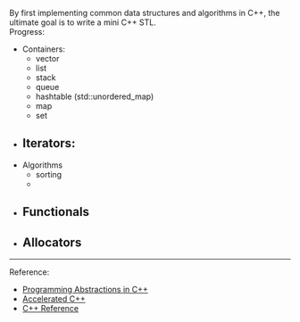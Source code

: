 By first implementing common data structures and algorithms in C++, the ultimate goal is to write a mini C++ STL.    
Progress:
+ Containers:
    - vector
    - list
    - stack
    - queue
    - hashtable (std::unordered_map)
    - map
    - set
+ Iterators:
    - 
+ Algorithms
    - sorting
    - 
+ Functionals
    - 
+ Allocators
    - 
***
Reference:
+ [Programming Abstractions in C++](https://web.stanford.edu/class/archive/cs/cs106b/cs106b.1136/materials/CS106BX-Reader.pdf "Programming Abstractions in C++")
+ [Accelerated C++](https://www.amazon.com/Accelerated-C-Practical-Programming-Example/dp/020170353X "Accelerated C++")
+ [C++ Reference](http://en.cppreference.com/w/ "C++ Reference")

